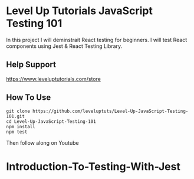 # Level Up Tutorials JavaScript Testing 101

In this project I will deminstrait React testing for beginners. I will test React components using Jest & React Testing Library.

## Help Support

https://www.leveluptutorials.com/store

## How To Use

```
git clone https://github.com/leveluptuts/Level-Up-JavaScript-Testing-101.git
cd Level-Up-JavaScript-Testing-101
npm install
npm test
```

Then follow along on Youtube
# Introduction-To-Testing-With-Jest

